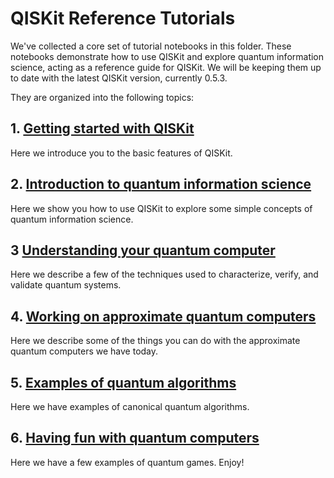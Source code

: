 # QISKit Reference Tutorials

We've collected a core set of tutorial notebooks in this folder. These notebooks demonstrate how to use QISKit and explore quantum information science, acting as a reference guide for QISKit. We will be keeping them up to date with the latest QISKit version, currently 0.5.3.

They are organized into the following topics:

## 1. [Getting started with QISKit](tools)
Here we introduce you to the basic features of QISKit.
        
## 2. [Introduction to quantum information science](qis)
Here we show you how to use QISKit to explore some simple concepts of quantum information science. 
    
## 3 [Understanding your quantum computer](qcvv)
Here we describe a few of the techniques used to characterize, verify, and validate quantum systems. 

## 4. [Working on approximate quantum computers](approximate)
Here we describe some of the things you can do with the approximate quantum computers we have today.

## 5. [Examples of quantum algorithms](algorithms)
Here we have examples of canonical quantum algorithms. 

## 6. [Having fun with quantum computers](games)
Here we have a few examples of quantum games. Enjoy!
